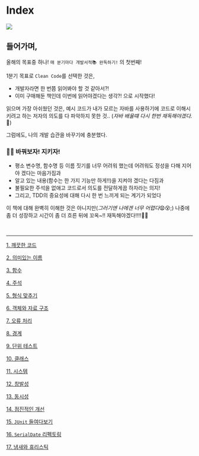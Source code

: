 # Index

![](https://velog.velcdn.com/images/april_5/post/ca95a6fb-6fa7-499d-805a-5fa59554063a/image.png)

## 들어가며,

올해의 목표중 하나! `매 분기마다 개발서적📚 완독하기!` 의 첫번째!

1분기 목표로 `Clean Code`를 선택한 것은,

- 개발자라면 한 번쯤 읽어봐야 할 것 같아서?!
- 이미 구매해둔 책인데 이번에 읽어야겠다는 생각?!
  으로 시작했다!

읽으며 가장 아쉬웠던 것은,
예시 코드가 내가 모르는 자바를 사용하기에 코드로 이해시키려고 하는 저자의 의도를 다 파악하지 못한 것..
(*자바 배울떄 다시 한번 재독해야겠다.*💪)

그럼에도, 나의 개발 습관을 바꾸기에 충분했다.

### 💪💪 바꿔보자! 지키자!

- 평소 변수명, 함수명 등 이름 짓기를 너무 어려워 했는데 어려워도 정성을 다해 지어야 겠다는 마음가짐과
- 알고 있는 내용(함수는 한 가지 기능만 하게!!)을 지켜야 겠다는 다짐과
- 불필요한 주석을 없애고 코드로서 의도를 전달하게끔 하자라는 의지!
- 그리고, TDD의 중요성에 대해 다시 한 번 느끼게 되는 계기가 되었다

이 책에 대해 완벽히 이해한 것은 아니지만(*그러기엔 나에겐 너무 어렵다*😧😵;)
나중에 좀 더 성장하고 시간이 좀 더 흐른 뒤에 꼬옥~!! 재독해야겠다!!!!🫠🫠

<br />


---

[1. 깨끗한 코드](https://github.com/yurim45/clean-code/blob/main/items/1/1.md)

[2. 의미있는 이름](https://github.com/yurim45/clean-code/blob/main/items/2/2.md)

[3. 함수](https://github.com/yurim45/clean-code/blob/main/items/3/3.md)

[4. 주석](https://github.com/yurim45/clean-code/blob/main/items/4/4.md)

[5. 형식 맞추기](https://github.com/yurim45/clean-code/blob/main/items/5/5.md)

[6. 객체와 자료 구조](https://github.com/yurim45/clean-code/blob/main/items/6/6.md)

[7. 오류 처리](https://github.com/yurim45/clean-code/blob/main/items/7/7.md)

[8. 경계](https://github.com/yurim45/clean-code/blob/main/items/8/8.md)

[9. 단위 테스트](https://github.com/yurim45/clean-code/blob/main/items/9/9.md)

[10. 클래스](https://github.com/yurim45/clean-code/blob/main/items/10/10.md)

[11. 시스템](https://github.com/yurim45/clean-code/blob/main/items/11/11.md)

[12. 창발성](https://github.com/yurim45/clean-code/blob/main/items/12/12.md)

[13. 동시성](https://github.com/yurim45/clean-code/blob/main/items/13/13.md)

[14. 점진적인 개선](https://github.com/yurim45/clean-code/blob/main/items/14/14.md)

[15. `JUnit` 들여다보기](https://github.com/yurim45/clean-code/blob/main/items/15/15.md)

[16. `SerialDate` 리펙토링](https://github.com/yurim45/clean-code/blob/main/items/16/16.md)

[17. 냄새와 휴리스틱](https://github.com/yurim45/clean-code/blob/main/items/17/17.md)




